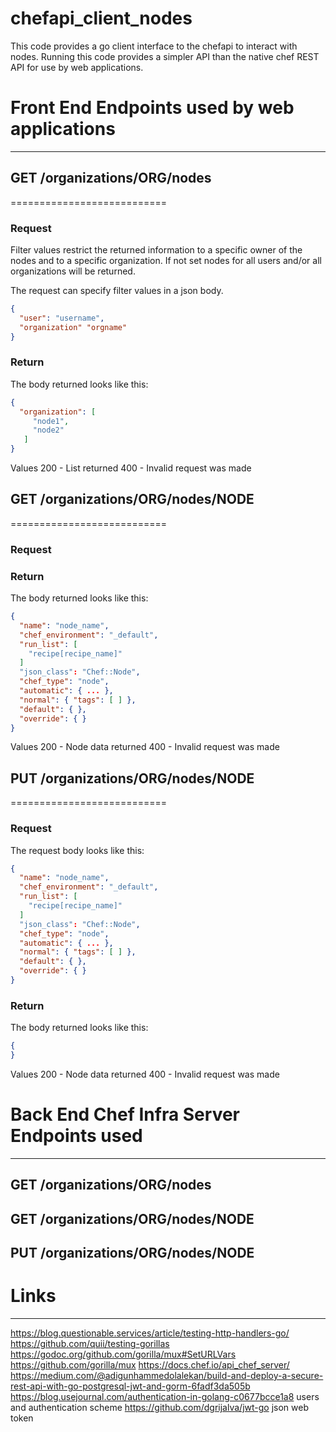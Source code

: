 # chefapi_client_nodes

This code provides a go client interface to the chefapi to interact with nodes.
Running this code provides a simpler API than the native chef REST API for use by web applications.

# Front End Endpoints used by web applications
-----------

## GET /organizations/ORG/nodes
===========================

### Request
Filter values restrict the returned information to a specific owner of the 
nodes and to a specific organization.  If not set nodes for all users and/or all
organizations will be returned.

The request can specify filter values in a json body.
````json
{
  "user": "username",
  "organization" "orgname"
}
````


### Return
The body returned looks like this:
````json
{
  "organization": [
     "node1",
     "node2"
   ]
}
````

Values
200 - List returned
400 - Invalid request was made

## GET /organizations/ORG/nodes/NODE
===========================

### Request


### Return
The body returned looks like this:
````json
{
  "name": "node_name",
  "chef_environment": "_default",
  "run_list": [
    "recipe[recipe_name]"
  ]
  "json_class": "Chef::Node",
  "chef_type": "node",
  "automatic": { ... },
  "normal": { "tags": [ ] },
  "default": { },
  "override": { }
}
````

Values
200 - Node data returned
400 - Invalid request was made

## PUT /organizations/ORG/nodes/NODE
===========================

### Request
The request body looks like this:
````json
{
  "name": "node_name",
  "chef_environment": "_default",
  "run_list": [
    "recipe[recipe_name]"
  ]
  "json_class": "Chef::Node",
  "chef_type": "node",
  "automatic": { ... },
  "normal": { "tags": [ ] },
  "default": { },
  "override": { }
}
````

### Return
The body returned looks like this:
````json
{
}
````
Values
200 - Node data returned
400 - Invalid request was made

# Back End Chef Infra Server Endpoints used
-----------

## GET /organizations/ORG/nodes
## GET /organizations/ORG/nodes/NODE
## PUT /organizations/ORG/nodes/NODE

# Links
-------
https://blog.questionable.services/article/testing-http-handlers-go/
https://github.com/quii/testing-gorillas
https://godoc.org/github.com/gorilla/mux#SetURLVars
https://github.com/gorilla/mux
https://docs.chef.io/api_chef_server/
https://medium.com/@adigunhammedolalekan/build-and-deploy-a-secure-rest-api-with-go-postgresql-jwt-and-gorm-6fadf3da505b
https://blog.usejournal.com/authentication-in-golang-c0677bcce1a8 users and authentication scheme
https://github.com/dgrijalva/jwt-go  json web token
